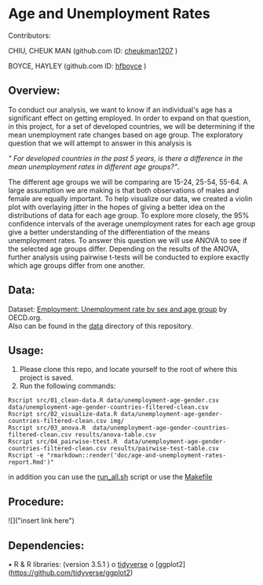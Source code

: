 
# Age and Unemployment Rates

Contributors: 

CHIU, CHEUK MAN (github.com ID: [cheukman1207](https://github.com/cheukman1207) )

BOYCE, HAYLEY (github.com ID: [hfboyce](https://github.com/hfboyce) )

## Overview:

To conduct our analysis, we want to know if an individual's age has a significant effect on getting employed. In order to expand on that question, in this project, for a set of developed countries, we will be determining if the mean unemployment rate changes based on age group. The exploratory question that we will attempt to answer in this analysis is  

*" For developed countries in the past 5 years, is there a difference in the mean unemployment rates in different age groups?"*. 

The different age groups we will be comparing are 15-24, 25-54, 55-64. A large assumption we are making is that both observations of males and female are equally important. To help visualize our data, we created a violin plot with overlaying jitter in the hopes of giving a better idea on the distributions of data for each age group. To explore more closely, the 95% confidence intervals of the average unemployment rates for each age group give a better understanding of the differentiation of the means unemployment rates. 
To answer this question we will use ANOVA to see if the selected age groups differ. Depending on the results of the ANOVA, further analysis using pairwise t-tests will be conducted to explore exactly which age groups differ from one another.

## Data:

Dataset: [Employment: Unemployment rate by sex and age group](https://stats.oecd.org/index.aspx?queryid=54743) by OECD.org.   
Also can be found in the [data](https://github.com/UBC-MDS/DSCI_522-Age-and-Unemployment-Rates/tree/master/data) directory of this repository. 

## Usage:

1.    Please clone this repo, and locate yourself to the root of where this project is saved.
2.    Run the following commands:

```
Rscript src/01_clean-data.R data/unemployment-age-gender.csv data/unemployment-age-gender-countries-filtered-clean.csv 
Rscript src/02_visualize-data.R data/unemployment-age-gender-countries-filtered-clean.csv img/
Rscript src/03_anova.R  data/unemployment-age-gender-countries-filtered-clean.csv results/anova-table.csv  
Rscript src/04_pairwise-ttest.R  data/unemployment-age-gender-countries-filtered-clean.csv results/pairwise-test-table.csv  
Rscript -e "rmarkdown::render('doc/age-and-unemployment-rates-report.Rmd')"  

```
in addition you can use the [run_all.sh]() script or use the [Makefile](https://github.com/UBC-MDS/DSCI_522-Age-and-Unemployment-Rates/blob/master/Makefile)

## Procedure: 


![]("insert link here")




## Dependencies:

•    R & R libraries:  (version 3.5.1 )
o    [tidyverse](https://github.com/tidyverse)
o    [ggplot2] (https://github.com/tidyverse/ggplot2)